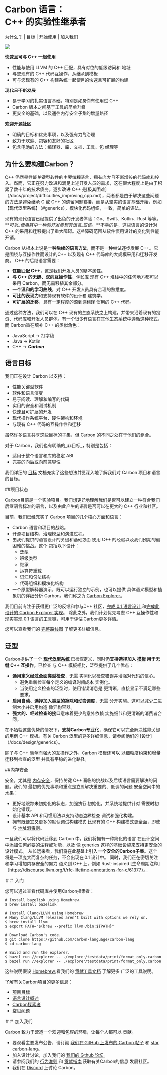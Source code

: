 # Carbon 语言：<br/> C++ 的实验性继承者


<p align=“center”>
  <a href="#why-build-carbon">为什么？</a> |
  <a href="#language-goals">目标</a> |
  <a href="#getting-started">开始使用</a> |
  <a href="#join-us">加入我们</a>
</p>

<a href="docs/images/snippets.md#quicksort">



<div><a href="#"><img src="docs/images/bumper.png"></a></div>

**快速且可与 C++ 一起使用**

- 性能与使用 LLVM 的 C++ 匹配，具有对位的低级访问和
    地址
- 与您现有的 C++ 代码互操作，从继承到模板
- 可与您现有的 C++ 构建系统一起使用的快速且可扩展的构建

**现代且不断发展**

- 易于学习的扎实语言基础，特别是如果你有使用过 C++
- Carbon 版本之间基于工具的简单升级
- 更安全的基础，以及通往内存安全子集的增量路径

**欢迎开源社区**

- 明确的目标和优先事项，以及强有力的治理
- 致力于欢迎、包容和友好的社区
- 包含电池的方法：编译器、库、文档、工具、包
    经理等

## 为什么要构建Carbon？

C++ 仍然是性能关键型软件的主要编程语言，拥有庞大且不断增长的代码库和投入。然而，它正在努力改进和满足上述开发人员的需求，这在很大程度上是由于积累了数十年的技术债务。逐步改进 C++ 是[极其困难]（/docs/project/difficulties_improving_cpp.md），两者都是由于解决这些问题的方法是避免继承 C 或 C++ 的遗留问题直接，而是从坚实的语言基础开始，例如【现代泛型系统】（#generics），模块化代码组织，一致，简单的语法。

现有的现代语言已经提供了出色的开发者体验：Go、Swift、Kotlin、Rust 等等。 **_可以_使用其中一种的开发者现有语言_应该_。**不幸的是，这些语言的设计对 C++ 的采用和迁移提出了重大障碍。这些障碍范围从软件惯用设计的变化到性能开销。

Carbon 从根本上说是**一种后续的语言方法**，而不是一种尝试逐步发展 C++。它是围绕与互操作性而设计的C++ 以及现有 C++ 代码库的大规模采用和迁移开发商。 C++ 的后继语言需要：

- **性能匹配 C++**，这是我们开发人员的基本属性。
- **与 C++ 的无缝、双向互操作性**，例如库
    现有 C++ 堆栈中的任何地方都可以采用 Carbon，而无需移植其余部分。
- **一个温和的学习曲线**，对 C++ 开发人员具有合理的熟悉度。
- **可比的表现力**和支持现有软件的设计和
    建筑学。
- **可扩展的迁移**，具有一定程度的源到源翻译
    惯用的 C++ 代码。

通过这种方法，我们可以在 C++ 现有的生态系统之上构建，并带来沿着现有的投资、代码库和开发人员群体。有一个很少有语言在其他生态系统中遵循这种模式，而 Carbon旨在填补 C++ 的类似角色：

- JavaScript → 打字稿
- Java → Kotlin
- C++ → **_Carbon_**

## 语言目标

我们正在设计 Carbon 以支持：

- 性能关键型软件
- 软件和语言演变
- 易于阅读、理解和编写的代码
- 实用的安全和测试机制
- 快速且可扩展的开发
- 现代操作系统平台、硬件架构和环境
- 与现有 C++ 代码的互操作性和迁移

虽然许多语言共享这些目标的子集，但 Carbon 的不同之处在于他们的组合。

对于 Carbon，我们也有明确的_非目标_，特别是包括：

- 适用于整个语言和库的稳定 ABI
- 完美的向后或向前兼容性

我们详细的 [目标](/docs/project/goals.md) 文档充实了这些想法并更深入地了解我们对 Carbon 项目和语言的目标。

##项目状态

Carbon目前是一个实验项目。我们想更好地理解我们是否可以建立一种符合我们后继语言标准的语言，以及由此产生的语言是否可以在更大的 C++ 行业和社区。

目前，我们已经充实了 Carbon 项目的几个核心方面和语言：

- Carbon 语言和项目的战略。
- 开源项目结构、治理模型和演进过程。
- 由我们提供的语言设计的关键和基础方面
    使用 C++ 的经验以及我们预期的最​​困难的挑战。这个
    包括以下设计：
    - 泛型
    - 班级类型
    - 继承
    - 运算符重载
    - 词汇和句法结构
    - 代码组织和模块化结构
- 一个原型解释器演示，既可以运行独立的示例，也可以提供
    具体语义模型和抽象机的详细分析
    Carbon。我们称之为 [Carbon Explorer](/explorer/)。

我们目前专注于获得更广泛的反馈和参与C++ 社区，[完成 0.1 语言设计](/docs/project/roadmap.md#completing-the-language-design),和[完成此设计的 Carbon Explorer 实现](/docs/project/roadmap.md#demo-implementation-of-core-features-with-working-examples)。
除此之外，我们计划优先考虑 C++ 互操作性和现实实现 0.1 语言的工具链，可用于评估 Carbon更多详情。

您可以查看我们的 [完整路线图](/docs/project/roadmap.md) 了解更多详细信息。

## 泛型

Carbon提供了一个
**[现代泛型系统](/docs/design/generics/overview.md#what-are-generics)**
已检查定义，同时仍**支持选择加入
[模板](/docs/design/templates.md) 用于无缝 C++ 互操作**。已检查
与 C++ 模板相比，泛型提供了几个优点：

- **通用定义经过全面类型检查**，无需
    实例化以检查错误并增强对代码的信心。
    - 避免重新检查每个定义的编译时间成本
        实例化。
    - 当使用定义检查的泛型时，使用错误消息是
        更清晰，直接显示不满足哪些要求。
- **启用自动、选择加入类型的擦除和动态调度**，无需
    分开实施。这可以减少二进制大小并启用构造
    像异构容器。
- **强大的、经过检查的接口**意味着更少的意外依赖
    实施细节和更清晰的消费者合同。

在不牺牲这些优势的情况下，**支持Carbon专业化**，确保它可以完全解决性能关键的用例
C++ 模板。有关 Carbon 泛型的更多详细信息，请参阅他们的
[设计]（/docs/design/generics）。

除了与 C++ 简单而强大的互操作之外，Carbon 模板还可以
以细粒度约束和增量迁移到检查的泛型
并具有平稳的进化路径。

##内存安全

安全，尤其是
[内存安全](https://en.wikipedia.org/wiki/Memory_safety)，保持关键
C++ 面临的挑战以及后续语言需要解决的问题。我们的
最初的优先事项和重点是立即解决重要的、低调的问题
安全空间中的水果：

- 更好地跟踪未初始化的状态，加强执行
    初始化，并系统地提供针对
    需要时初始化错误。
- 设计基本 API 和习惯用法以支持动态边界检查
    调试和强化构建。
- 拥有既便宜又更多的默认调试构建模式
    比现有的 C++ 构建模式更全面，即使与
    [地址消毒剂](https://github.com/google/sanitizers/wiki/AddressSanitizer)。

一旦我们可以将代码迁移到 Carbon 中，我们将拥有一种简化的语言
在设计空间中添加任何必要的注释或功能，以及
像 [generics](#generics) 这样的基础设施来支持更安全的设计模式。
从长远来看，我们将在此基础上引入**一个安全的Carbon子集**。这个
将是一项庞大而复杂的任务，不会出现在 0.1 设计中。
同时，我们正在密切关注和学习增加内存安全的努力
语义到 C++ 上，例如 Rust-inspired
[生命周期注释]（https://discourse.llvm.org/t/rfc-lifetime-annotations-for-c/61377）。

＃＃ 入门

您可以通过查看代码库并使用Carbon探索者：

```shell
# Install bazelisk using Homebrew.
$ brew install bazelisk

# Install Clang/LLVM using Homebrew.
# Many Clang/LLVM releases aren't built with options we rely on.
$ brew install llvm
$ export PATH="$(brew --prefix llvm)/bin:${PATH}"

# Download Carbon's code.
$ git clone https://github.com/carbon-language/carbon-lang
$ cd carbon-lang

# Build and run the explorer.
$ bazel run //explorer -- ./explorer/testdata/print/format_only.carbon
$ bazel run //explorer -- ./explorer/testdata/print/format_only.carbon
```

这些说明假设 [Homebrew](https://brew.sh/);看我们的
[贡献工具文档](/docs/project/contribution_tools.md) 了解更多
广泛的工具说明。

了解有关Carbon项目的更多信息：

- [项目目标](/docs/project/goals.md)
- [语言设计概述](/docs/design)
- [Carbon探索者](/explorer)
- [常见问题](/docs/project/faq.md)

＃＃ 加入我们

Carbon 致力于营造一个欢迎和包容的环境，让每个人都可以
贡献。

- 要观看主要发布公告，请订阅
    [我们在 GitHub 上发布的 Carbon 帖子](https://github.com/carbon-language/carbon-lang/discussions/1020)
    和 [star carbon-lang](https://github.com/carbon-language/carbon-lang)。
- 加入设计讨论，加入我们的
    [我们的 Github 论坛](https://github.com/carbon-language/carbon-lang/discussions)。
- 请参阅我们的 [行为准则](CODE_OF_CONDUCT.md) 和
    [贡献指南](CONTRIBUTING.md) 获取有关Carbon的信息
    发展社区。
- 我们在 [Discord](https://discord.gg/ZjVdShJDAs) 上讨论 Carbon。
